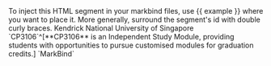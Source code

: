 <variable name="example">
To inject this HTML segment in your markbind files, use {{ example }} where you want to place it.
More generally, surround the segment's id with double curly braces.
</variable>

<variable name="name">
Kendrick
</variable>

<variable name="school">
National University of Singapore
</variable>

<variable name="module">
`CP3106`^[**CP3106** is an Independent Study Module, providing students with opportunities to pursue customised modules for graduation credits.]
</variable>

<variable name="markbind">
`MarkBind`
</variable>

<variable from="variables.json" />